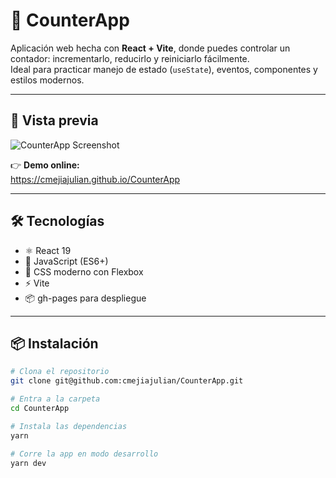 # 🧮 CounterApp

Aplicación web hecha con **React + Vite**, donde puedes controlar un contador: incrementarlo, reducirlo y reiniciarlo fácilmente.  
Ideal para practicar manejo de estado (`useState`), eventos, componentes y estilos modernos.

---

## 🚀 Vista previa

![CounterApp Screenshot](./screenshot.png) <!-- Cambia esto por tu imagen -->

👉 **Demo online:**  
https://cmejiajulian.github.io/CounterApp

---

## 🛠️ Tecnologías

- ⚛️ React 19
- 🧠 JavaScript (ES6+)
- 🎨 CSS moderno con Flexbox
- ⚡ Vite
- 📦 gh-pages para despliegue

---

## 📦 Instalación

```bash
# Clona el repositorio
git clone git@github.com:cmejiajulian/CounterApp.git

# Entra a la carpeta
cd CounterApp

# Instala las dependencias
yarn

# Corre la app en modo desarrollo
yarn dev
